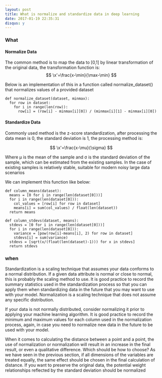 ```yaml
---
layout: post
title: What is normalize and standardize data in deep learning
date: 2017-01-19 22:35:31
disqus: y
---
```

### What
#### Normalize Data  

The common method is to map the data to [0,1] by linear transformation of the original data, the transformation function is:
$$
\x'=\frac{x-\min}{\max-\min}
$$

Below is an implementation of this in a function called normalize_dataset() that normalizes values of a provided dataset

    def normalize_dataset(dataset, minmax):
      for row in dataset:
        for i in range(len(row)):
          row[i] = (row[i] - minmax[i][0]) / (minmax[i][1] - minmax[i][0])



#### Standardize Data
Commonly used method is the z-score standardization, after processing the data mean is 0, the standard deviation is 1, the processing method is:

$$
\x'=\frac{x-\mu}{\sigma}
$$

Where μ is the mean of the sample and σ is the standard deviation of the sample, which can be estimated from the existing samples. In the case of existing samples is relatively stable, suitable for modern noisy large data scenarios

We can implement this function like below:

    def column_means(dataset):
      means = [0 for i in range(len(dataset[0]))]
      for i in range(len(dataset[0])):
        col_values = [row[i] for row in dataset]
        means[i] = sum(col_values) / float(len(dataset))
      return means

    def column_stdevs(dataset, means):
      stdevs = [0 for i in range(len(dataset[0]))]
      for i in range(len(dataset[0])):
        variance = [pow(row[i]-means[i], 2) for row in dataset]
        stdevs[i] = sum(variance)
      stdevs = [sqrt(x/(float(len(dataset)-1))) for x in stdevs]
      return stdevs

### when
Standardization is a scaling technique that assumes your data conforms to a normal distribution. If a given data attribute is normal or close to normal, this is probably the scaling method to use. It is good practice to record the summary statistics used in the standardization process so that you can apply them when standardizing data in the future that you may want to use with your model. Normalization is a scaling technique that does not assume any specific distribution.

If your data is not normally distributed, consider normalizing it prior to applying your machine learning algorithm. It is good practice to record the minimum and maximum values for each column used in the normalization process, again, in case you need to normalize new data in the future to be used with your model.

When it comes to calculating the distance between a point and a point, the use of normalization or normalization will result in an increase in the final result, or even a qualitative difference. Which should be how to choose?
As we have seen in the previous section, if all dimensions of the variables are treated equally, the same effect should be chosen in the final calculation of distance.
If you want to preserve the original data, the potential weight relationships reflected by the standard deviation should be normalized
